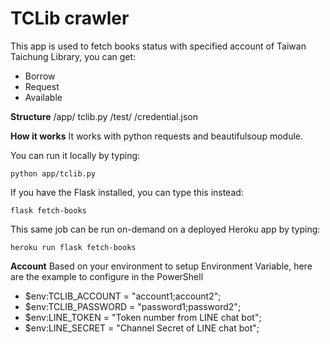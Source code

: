 # TCLib crawler

This app is used to fetch books status with specified account of Taiwan Taichung Library, you can get:  
- Borrow
- Request
- Available

**Structure**
/app/
  tclib.py
/test/
/credential.json

**How it works**
It works with python requests and beautifulsoup module.

You can run it locally by typing:

```
python app/tclib.py
```

If you have the Flask installed, you can type this instead:

```
flask fetch-books
```

This same job can be run on-demand on a deployed Heroku app by typing:

```
heroku run flask fetch-books
```

**Account**
Based on your environment to setup Environment Variable, here are the example to configure in the PowerShell
* $env:TCLIB_ACCOUNT = "account1;account2";
* $env:TCLIB_PASSWORD = "password1;password2";
* $env:LINE_TOKEN = "Token number from LINE chat bot";
* $env:LINE_SECRET = "Channel Secret of LINE chat bot";

